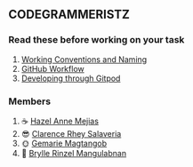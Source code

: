 ## CODEGRAMMERISTZ

### Read these before working on your task

1. [Working Conventions and Naming](conventions.md)
2. [GitHub Workflow](workflow.md)
3. [Developing through Gitpod](gitpod-as-ide.md)

### Members

1. ☕ [Hazel Anne Mejias](https://github.com/heyselnattt)
2. 😎 [Clarence Rhey Salaveria](https://github.com/rence-salaveria)
3. 🌞 [Gemarie Magtangob](https://github.com/gemgeem)
4. 🥴 [Brylle Rinzel Mangulabnan](https://github.com/brmangulabnan/brmangulabnan)